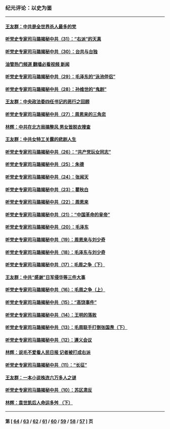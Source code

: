### 纪元评论：以史为鉴
---
#### [王友群：中共是全世界杀人最多的党](../../pages/nsc1028/n13860689.md?11090330) 
#### [听党史专家司马璐揭秘中共（31）：“右派”的天真](../../pages/nsc1028/n13860002.md?11090330) 
#### [听党史专家司马璐揭秘中共（30）：台共与台独](../../pages/nsc1028/n13859351.md?11090330) 
#### [油管热门频道 翻墙必看视频 新闻](ok?11090330)
#### [听党史专家司马璐揭秘中共（29）：毛泽东的“泳池伴侣”](../../pages/nsc1028/n13858477.md?11090330) 
#### [听党史专家司马璐揭秘中共（28）：孙维世的“鬼剧”](../../pages/nsc1028/n13856891.md?11090330) 
#### [王友群：中央政法委四任书记的恶行之回顾](../../pages/nsc1028/n13855519.md?11090330) 
#### [听党史专家司马璐揭秘中共（27）：周恩来的三角恋](../../pages/nsc1028/n13855636.md?11090330) 
#### [林辉：中共在北方局搞整风 男女皆脱衣搜查](../../pages/nsc1028/n13855473.md?11090330) 
#### [王友群：中共女特工关露的悲剧人生](../../pages/nsc1028/n13855019.md?11090330) 
#### [听党史专家司马璐揭秘中共（26）：“共产党玩女同志”](../../pages/nsc1028/n13854553.md?11090330) 
#### [听党史专家司马璐揭秘中共（25）：朱德](../../pages/nsc1028/n13853823.md?11090330) 
#### [听党史专家司马璐揭秘中共（24）：张闻天](../../pages/nsc1028/n13852852.md?11090330) 
#### [听党史专家司马璐揭秘中共（23）：瞿秋白](../../pages/nsc1028/n13852353.md?11090330) 
#### [听党史专家司马璐揭秘中共（22）：周恩来](../../pages/nsc1028/n13851190.md?11090330) 
#### [听党史专家司马璐揭秘中共（21）：“中国革命的皇帝”](../../pages/nsc1028/n13850794.md?11090330) 
#### [听党史专家司马璐揭秘中共（20）：毛泽东](../../pages/nsc1028/n13850194.md?11090330) 
#### [听党史专家司马璐揭秘中共（19）：周恩来与刘少奇](../../pages/nsc1028/n13849324.md?11090330) 
#### [听党史专家司马璐揭秘中共（18）：毛泽东与刘少奇](../../pages/nsc1028/n13847834.md?11090330) 
#### [听党史专家司马璐揭秘中共（17）：毛周之争（下）](../../pages/nsc1028/n13842967.md?11090330) 
#### [王友群：中共“感谢”日军侵华等三件大事](../../pages/nsc1028/n13842025.md?11090330) 
#### [听党史专家司马璐揭秘中共（16）：毛周之争（上）](../../pages/nsc1028/n13842192.md?11090330) 
#### [听党史专家司马璐揭秘中共（15）：“高饶事件”](../../pages/nsc1028/n13841710.md?11090330) 
#### [听党史专家司马璐揭秘中共（14）：王明的落败](../../pages/nsc1028/n13841263.md?11090330) 
#### [听党史专家司马璐揭秘中共（13）：毛周联手打倒张国焘（下）](../../pages/nsc1028/n13840885.md?11090330) 
#### [听党史专家司马璐揭秘中共（12）：遵义会议](../../pages/nsc1028/n13839111.md?11090330) 
#### [林辉：说毛不爱看人民日报 记者被打成右派](../../pages/nsc1028/n13838921.md?11090330) 
#### [听党史专家司马璐揭秘中共（11）：“长征”](../../pages/nsc1028/n13838284.md?11090330) 
#### [王友群：一本小说株连六万多人之谜](../../pages/nsc1028/n13837520.md?11090330) 
#### [听党史专家司马璐揭秘中共（10）：苏区肃反](../../pages/nsc1028/n13837427.md?11090330) 
#### [林辉：袁世凯后人命运多舛 （下）](../../pages/nsc1028/n13837104.md?11090330) 

---
#### 第 [ [64](./64.md?11090330) / [63](./63.md?11090330) / [62](./62.md?11090330) / [61](./61.md?11090330) / [60](./60.md?11090330) / [59](./59.md?11090330) / [58](./58.md?11090330) / [57](./57.md?11090330) ] 页
